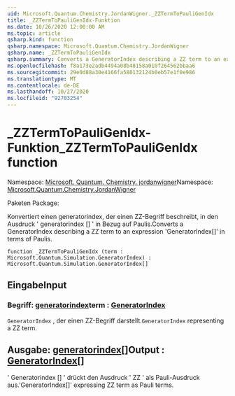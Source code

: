 ```yaml
---
uid: Microsoft.Quantum.Chemistry.JordanWigner._ZZTermToPauliGenIdx
title: _ZZTermToPauliGenIdx-Funktion
ms.date: 10/26/2020 12:00:00 AM
ms.topic: article
qsharp.kind: function
qsharp.namespace: Microsoft.Quantum.Chemistry.JordanWigner
qsharp.name: _ZZTermToPauliGenIdx
qsharp.summary: Converts a GeneratorIndex describing a ZZ term to an expression 'GeneratorIndex[]' in terms of Paulis.
ms.openlocfilehash: f8a173e2adb4494a08b48158a010f264562bbaa6
ms.sourcegitcommit: 29e0d88a30e4166fa580132124b0eb57e1f0e986
ms.translationtype: MT
ms.contentlocale: de-DE
ms.lasthandoff: 10/27/2020
ms.locfileid: "92703254"
---
```

# <a name="_zztermtopauligenidx-function"></a><span data-ttu-id="a6136-102">_ZZTermToPauliGenIdx-Funktion</span><span class="sxs-lookup"><span data-stu-id="a6136-102">_ZZTermToPauliGenIdx function</span></span>

<span data-ttu-id="a6136-103">Namespace: [Microsoft. Quantum. Chemistry. jordanwigner](xref:Microsoft.Quantum.Chemistry.JordanWigner)</span><span class="sxs-lookup"><span data-stu-id="a6136-103">Namespace: [Microsoft.Quantum.Chemistry.JordanWigner](xref:Microsoft.Quantum.Chemistry.JordanWigner)</span></span>

<span data-ttu-id="a6136-104">Paketen [](https://nuget.org/packages/)</span><span class="sxs-lookup"><span data-stu-id="a6136-104">Package: [](https://nuget.org/packages/)</span></span>


<span data-ttu-id="a6136-105">Konvertiert einen generatorindex, der einen ZZ-Begriff beschreibt, in den Ausdruck ' generatorindex [] ' in Bezug auf Paulis.</span><span class="sxs-lookup"><span data-stu-id="a6136-105">Converts a GeneratorIndex describing a ZZ term to an expression 'GeneratorIndex[]' in terms of Paulis.</span></span>

```qsharp
function _ZZTermToPauliGenIdx (term : Microsoft.Quantum.Simulation.GeneratorIndex) : Microsoft.Quantum.Simulation.GeneratorIndex[]
```


## <a name="input"></a><span data-ttu-id="a6136-106">Eingabe</span><span class="sxs-lookup"><span data-stu-id="a6136-106">Input</span></span>

### <a name="term--generatorindex"></a><span data-ttu-id="a6136-107">Begriff: [generatorindex](xref:Microsoft.Quantum.Simulation.GeneratorIndex)</span><span class="sxs-lookup"><span data-stu-id="a6136-107">term : [GeneratorIndex](xref:Microsoft.Quantum.Simulation.GeneratorIndex)</span></span>

<span data-ttu-id="a6136-108">`GeneratorIndex` , der einen ZZ-Begriff darstellt.</span><span class="sxs-lookup"><span data-stu-id="a6136-108">`GeneratorIndex` representing a ZZ term.</span></span>



## <a name="output--generatorindex"></a><span data-ttu-id="a6136-109">Ausgabe: [generatorindex](xref:Microsoft.Quantum.Simulation.GeneratorIndex)[]</span><span class="sxs-lookup"><span data-stu-id="a6136-109">Output : [GeneratorIndex](xref:Microsoft.Quantum.Simulation.GeneratorIndex)[]</span></span>

<span data-ttu-id="a6136-110">' Generatorindex [] ' drückt den Ausdruck ' ZZ ' als Pauli-Ausdruck aus.</span><span class="sxs-lookup"><span data-stu-id="a6136-110">'GeneratorIndex[]' expressing ZZ term as Pauli terms.</span></span>
